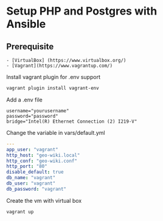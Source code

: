 # Setup PHP and Postgres with Ansible

## Prerequisite

    - [VirtualBox] (https://www.virtualbox.org/) 
    - [Vagrant](https://www.vagrantup.com/)



Install vagrant plugin for .env support

```bash
vagrant plugin install vagrant-env
```

Add a .env file

```env
username="yourusername"
password="password"
bridge="Intel(R) Ethernet Connection (2) I219-V"
```

Change the variable in vars/default.yml

```yml
---
app_user: "vagrant"
http_host: "geo-wiki.local"
http_conf: "geo-wiki.conf"
http_port: "80"
disable_default: true
db_name: "vagrant"
db_user: "vagrant"
db_password: "vagrant"
```

Create the vm with virtual box

```bash
vagrant up
```
